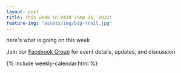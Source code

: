 ```yaml
---
layout: post
title: This week in PATR (Sep 26, 2022)
feature-img: "assets/img/big-trail.jpg"
---
```


here's what is going on this week

Join our [Facebook Group](https://www.facebook.com/groups/1909677022694360/) for
event details, updates, and discussion


{% include weekly-calendar.html %}
